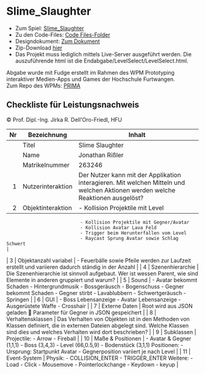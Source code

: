 # Slime_Slaughter

- Zum Spiel: [Slime_Slaughter](https://jonnyre.github.io/Slime_Slaughter/Code/Endabgabe/LevelSelect/LevelSelect.html)<br/>
- Zu den Code-Files: [Code Files-Folder](https://github.com/Jonnyre/Slime_Slaughter/tree/main/Code)<br/>
- Designdokument: [Zum Dokument](https://github.com/Jonnyre/Slime_Slaughter/blob/main/Designdokument.pdf)<br/>
- Zip-Download [hier](https://github.com/Jonnyre/Slime_Slaughter/blob/main/Slime_Slaughter.zip)
- Das Projekt muss lediglich mittels Live-Server ausgeführt werden. Die auszuführende html ist die Endabgabe/LevelSelect/LevelSelect.html.

Abgabe wurde mit Fudge erstellt im Rahmen des WPM Prototyping interaktiver Medien-Apps und Games der Hochschule Furtwangen.<br/>
Zum Repo des WPMs: [PRIMA](https://github.com/JirkaDellOro/Prima)

## Checkliste für Leistungsnachweis
© Prof. Dipl.-Ing. Jirka R. Dell'Oro-Friedl, HFU

| Nr | Bezeichnung           | Inhalt                                                                                                                                                                                                                                                                         |
|---:|-----------------------|--------------------------------------------------------------------------------------------------------------------------------------------------------------------------------------------------------------------------------------------------------------------------------|
|    | Titel                 | Slime Slaughter
|    | Name                  | Jonathan Rißler
|    | Matrikelnummer        | 263246
|  1 | Nutzerinteraktion     | Der Nutzer kann mit der Applikation interagieren. Mit welchen Mitteln und welchen Aktionen werden welche Reaktionen ausgelöst?                                                                                                                                                 |
|  2 | Objektinteraktion     | - Kollision Projektile mit Level
                               - Kollision Projektile mit Gegner/Avatar
                               - Kollision Avatar Lava Feld
                               - Trigger beim Herunterfallen vom Level
                               - Raycast Sprung Avatar sowie Schlag Schwert                                                                                                 |
|  3 | Objektanzahl variabel | - Feuerbälle sowie Pfeile werden zur Laufzeit erstellt und variieren dadurch ständig in der
Anzahl                                                                                                                                                                       |
|  4 | Szenenhierarchie      | Die Szenenhierarchie ist sinnvoll aufgebaut. Wer ist wessen Parent, wie sind Elemente in anderen gruppiert und warum?                                                                                                                                                         |
|  5 | Sound                 | - Avatar bekommt Schaden
                               - Hintergrundmusik
                               - Bossgeräusch
                               - Bogenschuss
                               - Gegner bekommt Schaden
                               - Gegner stirbt
                               - Lavablubbern
                               - Schwertgeräusch
                               - Springen 
                                          |
|  6 | GUI                   | - Boss Lebensanzeige
                               - Avatar Lebensanzeige
                               - Ausgerüstete Waffe
                               - Crosshair                                                                                    |
|  7 | Externe Daten         | Root wird aus JSON geladen
 Parameter für Gegner in JSON gespeichert                                                                                   |
|  8 | Verhaltensklassen     | Das Verhalten von Objekten ist in den Methoden von Klassen definiert, die in externen Dateien abgelegt sind. Welche Klassen sind dies und welches Verhalten wird dort beschrieben?                                                                                         |
|  9 | Subklassen            | Projectile:
                               - Arrow
                               - Fireball 
 |
| 10 | Maße & Positionen     | - Avatar & Gegner (1,1,1)
                               - Boss (3,4,3)
                               - Level (66,0.5,9)
                               - Bodenstück (3,1,1)
                               Positionen:
                               - Ursprung: Startpunkt Avatar
                               - Gegnerposition variiert je nach Level                                                                                                       |
| 11 | Event-System          | Physik:
                               - COLLISION_ENTER
                               - TRIGGER_ENTER
                               Weitere:
                               - Load
                               - Click
                               - Mousemove
                               - Pointerlockchange
                               - Keydown
                               - keyup                                                                                                                                       |
